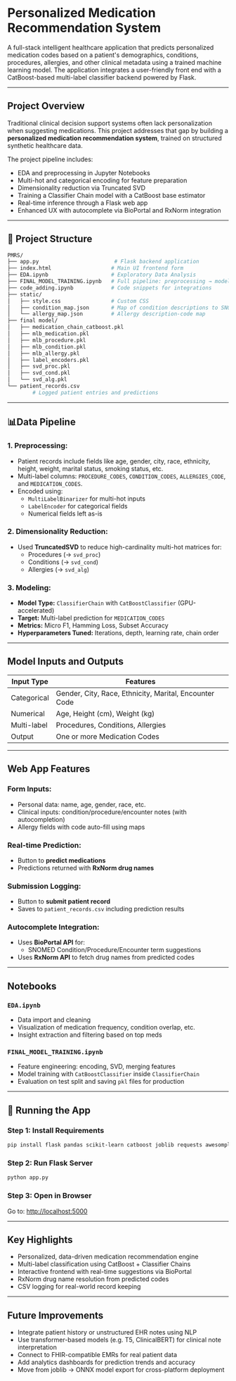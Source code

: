 # Personalized Medication Recommendation System

A full-stack intelligent healthcare application that predicts personalized medication codes based on a patient's demographics, conditions, procedures, allergies, and other clinical metadata using a trained machine learning model. The application integrates a user-friendly front end with a CatBoost-based multi-label classifier backend powered by Flask.

---

## Project Overview

Traditional clinical decision support systems often lack personalization when suggesting medications. This project addresses that gap by building a **personalized medication recommendation system**, trained on structured synthetic healthcare data.

The project pipeline includes:

- EDA and preprocessing in Jupyter Notebooks
- Multi-hot and categorical encoding for feature preparation
- Dimensionality reduction via Truncated SVD
- Training a Classifier Chain model with a CatBoost base estimator
- Real-time inference through a Flask web app
- Enhanced UX with autocomplete via BioPortal and RxNorm integration

---

## 📂 Project Structure

```bash
PMRS/
├── app.py                        # Flask backend application
├── index.html                   # Main UI frontend form
├── EDA.ipynb                    # Exploratory Data Analysis
├── FINAL_MODEL_TRAINING.ipynb   # Full pipeline: preprocessing → model training
├── code_adding.ipynb            # Code snippets for integrations
├── static/
│   ├── style.css                # Custom CSS
│   ├── condition_map.json       # Map of condition descriptions to SNOMED codes
│   └── allergy_map.json         # Allergy description-code map
├── final model/
│   ├── medication_chain_catboost.pkl
│   ├── mlb_medication.pkl
│   ├── mlb_procedure.pkl
│   ├── mlb_condition.pkl
│   ├── mlb_allergy.pkl
│   ├── label_encoders.pkl
│   ├── svd_proc.pkl
│   ├── svd_cond.pkl
│   └── svd_alg.pkl
└── patient_records.csv
        # Logged patient entries and predictions
```

---

## 📊Data Pipeline

### 1. **Preprocessing:**
- Patient records include fields like age, gender, city, race, ethnicity, height, weight, marital status, smoking status, etc.
- Multi-label columns: `PROCEDURE_CODES`, `CONDITION_CODES`, `ALLERGIES_CODE`, and `MEDICATION_CODES`.
- Encoded using:
  - `MultiLabelBinarizer` for multi-hot inputs
  - `LabelEncoder` for categorical fields
  - Numerical fields left as-is

### 2. **Dimensionality Reduction:**
- Used **TruncatedSVD** to reduce high-cardinality multi-hot matrices for:
  - Procedures (→ `svd_proc`)
  - Conditions (→ `svd_cond`)
  - Allergies (→ `svd_alg`)

### 3. **Modeling:**
- **Model Type:** `ClassifierChain` with `CatBoostClassifier` (GPU-accelerated)
- **Target:** Multi-label prediction for `MEDICATION_CODES`
- **Metrics:** Micro F1, Hamming Loss, Subset Accuracy
- **Hyperparameters Tuned:** Iterations, depth, learning rate, chain order

---

##  Model Inputs and Outputs

| Input Type        | Features                           |
|-------------------|------------------------------------|
| Categorical        | Gender, City, Race, Ethnicity, Marital, Encounter Code |
| Numerical          | Age, Height (cm), Weight (kg)     |
| Multi-label        | Procedures, Conditions, Allergies |
| Output             | One or more Medication Codes       |

---

##  Web App Features

### Form Inputs:
- Personal data: name, age, gender, race, etc.
- Clinical inputs: condition/procedure/encounter notes (with autocompletion)
- Allergy fields with code auto-fill using maps

### Real-time Prediction:
- Button to **predict medications**
- Predictions returned with **RxNorm drug names**

###  Submission Logging:
- Button to **submit patient record**
- Saves to `patient_records.csv` including prediction results

###  Autocomplete Integration:
- Uses **BioPortal API** for:
  - SNOMED Condition/Procedure/Encounter term suggestions
- Uses **RxNorm API** to fetch drug names from predicted codes

---

##  Notebooks

### `EDA.ipynb`
- Data import and cleaning
- Visualization of medication frequency, condition overlap, etc.
- Insight extraction and filtering based on top meds

### `FINAL_MODEL_TRAINING.ipynb`
- Feature engineering: encoding, SVD, merging features
- Model training with `CatBoostClassifier` inside `ClassifierChain`
- Evaluation on test split and saving `pkl` files for production

---

## 🏁 Running the App

###  Step 1: Install Requirements
```bash
pip install flask pandas scikit-learn catboost joblib requests awesomplete
```

### Step 2: Run Flask Server
```bash
python app.py
```

### Step 3: Open in Browser
Go to: [http://localhost:5000](http://localhost:5000)

---

## Key Highlights

-  Personalized, data-driven medication recommendation engine
-  Multi-label classification using CatBoost + Classifier Chains
- Interactive frontend with real-time suggestions via BioPortal
- RxNorm drug name resolution from predicted codes
- CSV logging for real-world record keeping

---

##  Future Improvements

- Integrate patient history or unstructured EHR notes using NLP
-  Use transformer-based models (e.g. T5, ClinicalBERT) for clinical note interpretation
- Connect to FHIR-compatible EMRs for real patient data
- Add analytics dashboards for prediction trends and accuracy
-  Move from joblib → ONNX model export for cross-platform deployment

